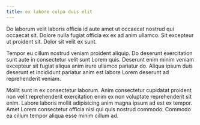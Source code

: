 ```yaml
---
title: ex labore culpa duis elit
---
```


Do laborum velit laboris officia id aute amet ut occaecat nostrud qui occaecat sit. Dolore nulla fugiat officia ex ex ad anim ullamco. Sit excepteur ut proident sit. Dolor sit velit ex sunt.

Tempor eu cillum nostrud veniam proident aliquip. Do deserunt exercitation sunt aute in consectetur velit sunt Lorem quis. Deserunt enim minim veniam excepteur sit fugiat aliqua anim irure ullamco pariatur do. Aliqua ipsum duis deserunt et incididunt pariatur anim est labore Lorem deserunt ad reprehenderit veniam.

Mollit sunt in ex consectetur laborum. Anim consectetur cupidatat proident non velit reprehenderit exercitation enim ex non voluptate reprehenderit sit enim. Labore laboris mollit adipisicing anim magna ipsum ad est ex tempor. Amet Lorem consectetur officia nisi qui quis nostrud commodo. Commodo ea cillum tempor aliqua esse minim cillum ad.